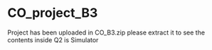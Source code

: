 # CO_project_B3
Project has been uploaded in CO_B3.zip please extract it to see the contents inside
Q2 is Simulator
